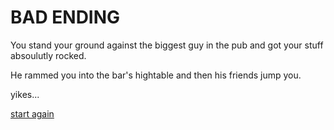 # BAD ENDING

You stand your ground against the biggest guy in the pub and got your stuff absoulutly rocked.

He rammed you into the bar's hightable and then his friends jump you.

yikes...

[start again](./_Fighter_StartHere.md)